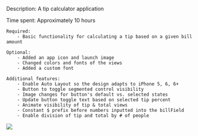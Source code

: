 
Description: A tip calculator application 

Time spent: Approximately 10 hours

	Required:
		- Basic functionality for calculating a tip based on a given bill amount

	Optional:
		- Added an app icon and launch image
		- Changed colors and fonts of the views  
		- Added a custom font 

	Additional features:
		- Enable Auto Layout so the design adapts to iPhone 5, 6, 6+ 
		- Button to toggle segmented control visibility 
		- Image changes for button's default vs. selected states
		- Update button toggle text based on selected tip percent 
		- Animate visibility of tip & total views 
		- Constant $ prefix before numbers inputted into the billField 
		- Enable division of tip and total by # of people 
		

<img src="http://i.imgur.com/CJHWcWj.gif"> 
